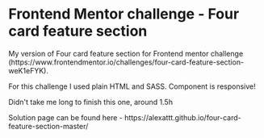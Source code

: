 # Frontend Mentor challenge - Four card feature section

<p>My version of Four card feature section for Frontend mentor challenge (https://www.frontendmentor.io/challenges/four-card-feature-section-weK1eFYK).</p>
<p>For this challenge I used plain HTML and SASS. Component is responsive!</p>
<p>Didn't take me long to finish this one, around 1.5h</p>
<p>Solution page can be found here - https://alexattt.github.io/four-card-feature-section-master/</p>
